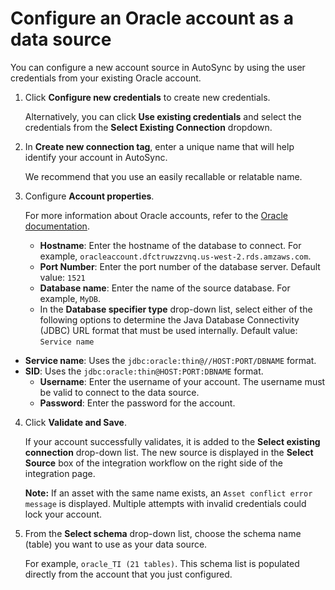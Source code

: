 # Configure an Oracle account as a data source

You can configure a new account source in AutoSync by using the user credentials from your existing Oracle account.

1.  Click **Configure new credentials** to create new credentials.

    Alternatively, you can click **Use existing credentials** and select the credentials from the **Select Existing Connection** dropdown.

2.  In **Create new connection tag**, enter a unique name that will help identify your account in AutoSync.

    We recommend that you use an easily recallable or relatable name.

3.  Configure **Account properties**.

    For more information about Oracle accounts, refer to the [Oracle documentation](https://docs.oracle.com/cd/E11882_01/server.112/e10897/users_secure.htm#ADMQS007).

    -   **Hostname**: Enter the hostname of the database to connect. For example, `oracleaccount.dfctruwzzvnq.us-west-2.rds.amzaws.com`.
    -   **Port Number**: Enter the port number of the database server. Default value: `1521`
    -   **Database name**: Enter the name of the source database. For example, `MyDB`.
    -   In the **Database specifier type** drop-down list, select either of the following options to determine the Java Database Connectivity \(JDBC\) URL format that must be used internally. Default value: `Service name`

-   **Service name**: Uses the `jdbc:oracle:thin@//HOST:PORT/DBNAME` format.
-   **SID**: Uses the `jdbc:oracle:thin@HOST:PORT:DBNAME` format.
    -   **Username**: Enter the username of your account. The username must be valid to connect to the data source.
    -   **Password**: Enter the password for the account.
4.  Click **Validate and Save**.

    If your account successfully validates, it is added to the **Select existing connection** drop-down list. The new source is displayed in the **Select Source** box of the integration workflow on the right side of the integration page.

    **Note:** If an asset with the same name exists, an `Asset conflict error message` is displayed. Multiple attempts with invalid credentials could lock your account.

5.  From the **Select schema** drop-down list, choose the schema name \(table\) you want to use as your data source.

    For example, `oracle_TI (21 tables)`. This schema list is populated directly from the account that you just configured.


